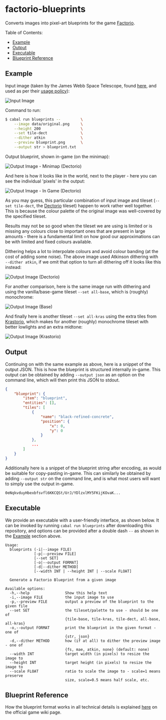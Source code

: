 # factorio-blueprints

Converts images into pixel-art blueprints for the game [Factorio][factorio].

Table of Contents:

- [Example](#example)
- [Output](#output)
- [Executable](#executable)
- [Blueprint Reference](#blueprint-reference)

## Example

Input image (taken by the James Webb Space Telescope, found [here][jw-link],
and used as per their [usage policy][jw-usage]):

![Input Image](data/original.png)

Command to run:

```sh
$ cabal run blueprints --         \
    --image data/original.png     \
    --height 200                  \
    --set tile-dect               \
    --dither atkin                \
    --preview blueprint.png       \
    --output str > blueprint.txt
```

Output blueprint, shown in-game (on the minimap):

![Output Image - Minimap (Dectorio)](data/ingame-minimap.png)

And here is how it looks like in the world, next to the player - here you
can see the individual 'pixels' in the output:

![Output Image - In Game (Dectorio)](data/ingame-player.png)

As you may guess, this particular combination of input image and tileset
(`--set tile-dect`, the [Dectorio][dectorio] tileset) happen to work
rather well together. This is because the colour palette of the original
image was well-covered by the specified tileset.

Results may not be so good when the tileset we are using is limited or is
missing any colours close to important ones that are present in large
amounts - there is a fundamental limit on how good our approximations can
be with limited and fixed colours available.

Dithering helps a lot to interpolate colours and avoid colour banding (at the
cost of adding some noise). The above image used Atkinson dithering
with `--dither atkin`, if we omit that option to turn all dithering off it
looks like this instead:

![Output Image (Dectorio)](data/out-dect-no-dither.png)

For another comparison, here is the same image run with dithering and using
the vanilla/base-game tileset `--set all-base`, which is (roughly) monochrome:

![Output Image (Base)](data/out-base.png)

And finally here is another tileset  `--set all-kras` using the extra tiles
from [Krastorio][krastorio], which makes for another (roughly) monochrome
tileset with better lowlights and an extra midtone:

![Output Image (Krastorio)](data/out-kras.png)

## Output

Continuing on with the same example as above, here is a snippet of the
output JSON. This is how the blueprint is structured internally in-game.
This output can be obtained by adding `--output json` as an option on the
command line, which will then print this JSON to stdout.

```json
{
    "blueprint": {
        "item": "blueprint",
        "entities": [],
        "tiles": [
            {
                "name": "black-refined-concrete",
                "position": {
                    "x": 0,
                    "y": 0
                }
            },
            ...
        ]
    }
}
```

Additionally here is a snippet of the blueprint string after encoding, as
would be suitable for copy-pasting in-game. This can similarly be obtained by
adding `--output str` on the command line, and is what most users will want
to simply use the output in-game.

```
0eNqkvduyHbexbfsvfl6KKCQSt/UrJ/YDlzxlMY5FKijKOvaK...
```

## Executable

We provide an executable with a user-friendly interface, as shown below.
It can be invoked by running `cabal run blueprints` after downloading
this repository, and options can be provided after a double dash `--` as
shown in the [Example](#example) section above.

```
Usage:
  blueprints (-i|--image FILE)
             [-p|--preview FILE]
             [--set SET]
             [-o|--output FORMAT]
             [-d|--dither METHOD]
             [--width INT | --height INT | --scale FLOAT]

  Generate a Factorio Blueprint from a given image

Available options:
  -h,--help                Show this help text
  -i,--image FILE          the input image to use
  -p,--preview FILE        output a preview of the blueprint to the given file
  --set SET                the tileset/palette to use - should be one of
                           {tile-base, tile-kras, tile-dect, all-base, all-kras}
  -o,--output FORMAT       print the blueprint in the given format - one of
                           {str, json}
  -d,--dither METHOD       how (if at all) to dither the preview image - one of
                           {fs, mae, atkin, none} (default: none)
  --width INT              target width (in pixels) to resize the image to
  --height INT             target height (in pixels) to resize the image to
  --scale FLOAT            ratio to scale the image to - scale=1 means preserve
                           size, scale=0.5 means half scale, etc.
```

## Blueprint Reference

How the blueprint format works in all technical details is explained
[here][wiki] on the official game wiki page.

[jw-link]: https://webbtelescope.org/contents/media/images/2022/031/01G77PKB8NKR7S8Z6HBXMYATGJ
[jw-usage]: https://webbtelescope.org/copyright
[wiki]: https://wiki.factorio.com/Blueprint_string_format
[dectorio]: https://mods.factorio.com/mod/Dectorio
[krastorio]: https://mods.factorio.com/mod/Krastorio2
[factorio]: https://factorio.com/
